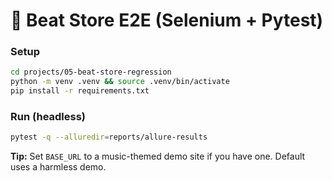 
# 🥁 Beat Store E2E (Selenium + Pytest)

### Setup
```bash
cd projects/05-beat-store-regression
python -m venv .venv && source .venv/bin/activate
pip install -r requirements.txt
```

### Run (headless)
```bash
pytest -q --alluredir=reports/allure-results
```

**Tip:** Set `BASE_URL` to a music-themed demo site if you have one. Default uses a harmless demo.
